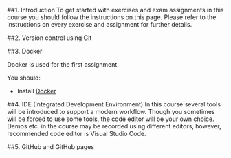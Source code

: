 
##1. Introduction
To get started with exercises and exam assignments in this course you should follow the instructions on this page. Please refer to the instructions on every exercise and assignment for further details. 

##2. Version control using Git

##3. Docker

Docker is used for the first assignment. 

You should:
* Install [Docker](https://www.docker.com/)

##4. IDE (Integrated Development Environment)
In this course several tools will be introduced to support a modern workflow. Though you sometimes will be forced to use some tools, the code editor will be your own choice. Demos etc. in the course may be recorded using different editors, however, recommended code editor is Visual Studio Code.

##5. GitHub and GitHub pages
